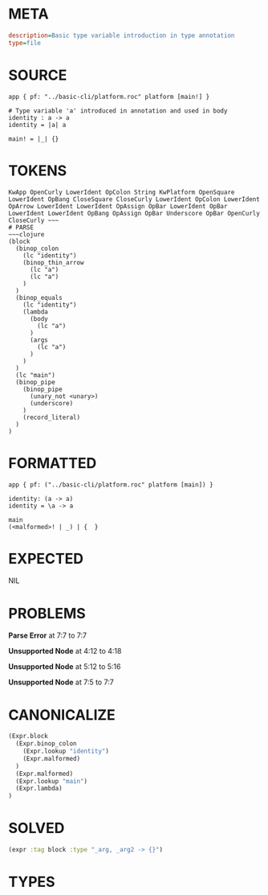 # META
~~~ini
description=Basic type variable introduction in type annotation
type=file
~~~
# SOURCE
~~~roc
app { pf: "../basic-cli/platform.roc" platform [main!] }

# Type variable 'a' introduced in annotation and used in body
identity : a -> a
identity = |a| a

main! = |_| {}
~~~
# TOKENS
~~~text
KwApp OpenCurly LowerIdent OpColon String KwPlatform OpenSquare LowerIdent OpBang CloseSquare CloseCurly LowerIdent OpColon LowerIdent OpArrow LowerIdent LowerIdent OpAssign OpBar LowerIdent OpBar LowerIdent LowerIdent OpBang OpAssign OpBar Underscore OpBar OpenCurly CloseCurly ~~~
# PARSE
~~~clojure
(block
  (binop_colon
    (lc "identity")
    (binop_thin_arrow
      (lc "a")
      (lc "a")
    )
  )
  (binop_equals
    (lc "identity")
    (lambda
      (body
        (lc "a")
      )
      (args
        (lc "a")
      )
    )
  )
  (lc "main")
  (binop_pipe
    (binop_pipe
      (unary_not <unary>)
      (underscore)
    )
    (record_literal)
  )
)
~~~
# FORMATTED
~~~roc
app { pf: ("../basic-cli/platform.roc" platform [main]) }

identity: (a -> a)
identity = \a -> a

main
(<malformed>! | _) | {  }
~~~
# EXPECTED
NIL
# PROBLEMS
**Parse Error**
at 7:7 to 7:7

**Unsupported Node**
at 4:12 to 4:18

**Unsupported Node**
at 5:12 to 5:16

**Unsupported Node**
at 7:5 to 7:7

# CANONICALIZE
~~~clojure
(Expr.block
  (Expr.binop_colon
    (Expr.lookup "identity")
    (Expr.malformed)
  )
  (Expr.malformed)
  (Expr.lookup "main")
  (Expr.lambda)
)
~~~
# SOLVED
~~~clojure
(expr :tag block :type "_arg, _arg2 -> {}")
~~~
# TYPES
~~~roc
~~~
